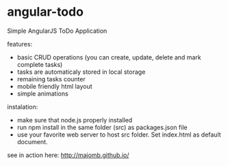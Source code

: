 # angular-todo
Simple AngularJS ToDo Application

features:
- basic CRUD operations (you can create, update, delete and mark complete tasks)
- tasks are automaticaly stored in local storage
- remaining tasks counter
- mobile friendly html layout
- simple animations
 
instalation:
- make sure that node.js properly installed
- run npm install in the same folder (src) as packages.json file
- use your favorite web server to host src folder. Set index.html as default document.

see in action here: http://majomb.github.io/
